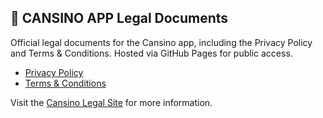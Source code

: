 ## 📄 CANSINO APP Legal Documents
Official legal documents for the Cansino app, including the Privacy Policy and Terms &amp; Conditions. Hosted via GitHub Pages for public access.

- [Privacy Policy](https://nino-zip.github.io/cansino-legal/privacy-policy-cansino.html)
- [Terms & Conditions](https://nino-zip.github.io/cansino-legal/terms-conditions-cansino.html)

Visit the [Cansino Legal Site](https://nino-zip.github.io/cansino-legal/) for more information.
